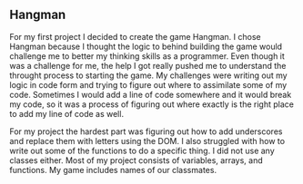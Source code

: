 Hangman
--------

For my first project I decided to create the game Hangman. I chose Hangman because I thought the logic to behind building the game would challenge me to better my thinking skills as a programmer. Even though it was a challenge for me, the help I got really pushed me to understand the throught process to starting the game. My challenges were writing out my logic in code form and trying to figure out where to assimilate some of my code. Sometimes I would add a line of code somewhere and it would break my code, so it was a process of figuring out where exactly is the right place to add my line of code as well.

For my project the hardest part was figuring out how to add underscores and replace them with letters using the DOM. I also struggled with how to write out some of the functions to do a specific thing. I did not use any classes either. Most of my project consists of variables, arrays, and functions. My game includes names of our classmates.